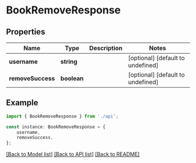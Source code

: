 # BookRemoveResponse


## Properties

Name | Type | Description | Notes
------------ | ------------- | ------------- | -------------
**username** | **string** |  | [optional] [default to undefined]
**removeSuccess** | **boolean** |  | [optional] [default to undefined]

## Example

```typescript
import { BookRemoveResponse } from './api';

const instance: BookRemoveResponse = {
    username,
    removeSuccess,
};
```

[[Back to Model list]](../README.md#documentation-for-models) [[Back to API list]](../README.md#documentation-for-api-endpoints) [[Back to README]](../README.md)
